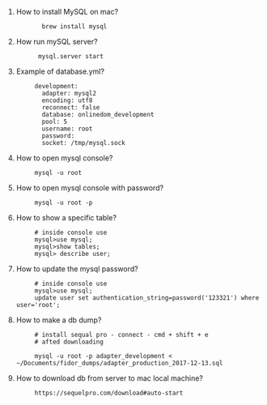 1. How to install MySQL on mac?
      
              brew install mysql
2. How run mySQL server?

             mysql.server start
3. Example of database.yml?
            
            development:
              adapter: mysql2
              encoding: utf8
              reconnect: false
              database: onlinedom_development
              pool: 5
              username: root
              password:
              socket: /tmp/mysql.sock
4. How to open mysql console?
            
            mysql -u root
5. How to open mysql console with password?
            
            mysql -u root -p
5. How to show a specific table?
            
            # inside console use 
            mysql>use mysql;
            mysql>show tables;
            mysql> describe user;
            
6. How to update the mysql password?

            # inside console use 
            mysql>use mysql;
            update user set authentication_string=password('123321') where user='root';
            
            
7. How to make a db dump?
            
            # install sequal pro - connect - cmd + shift + e
            # afted downloading
            
            mysql -u root -p adapter_development < ~/Documents/fidor_dumps/adapter_production_2017-12-13.sql
8. How to download db from server to mac local machine?
            
            https://sequelpro.com/download#auto-start
